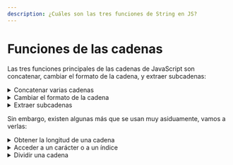 ```yaml
---
description: ¿Cuáles son las tres funciones de String en JS?
---
```


# Funciones de las cadenas

Las tres funciones principales de las cadenas de JavaScript son concatenar, cambiar el formato de la cadena, y extraer subcadenas:

<details>

<summary>Concatenar varias cadenas</summary>

Es decir, unir varias cadenas para crear una nueva. Además de con la función, vamos a ver varias maneras de hacerlo:

**Con la función concat():**

```
let tarea = 'limpiar';
let area = 'habitacion';

let tareaHoy = tarea.concat(area);


También sería posible:

let tareaHoy = 'Hoy me toca'.concat(' ', tarea, ' la/el ', area);
```

**Con el operador de suma:**

<pre><code>let capitulo1 = 'este es el texto de mi primer capítulo.';
let capitulo2 = 'este es el texto de mi segundo capítulo.';

<strong>let libro = capitulo1 + capitulo2;
</strong><strong>
</strong>
También sería posible:

<strong>let libro = 'Hasta ahora he escrito todo esto: ' + capitulo1 + ' ' + capitulo2;
</strong></code></pre>

**Con las comillas invertidas:**

```
let alimento = 'tortilla';
let diaSemana = 'jueves';

let comida = `Este ${diaSemana} me apetece mucho comer {alimento}.`;
```

</details>

<details>

<summary>Cambiar el formato de la cadena</summary>

Es decir, convertir una cadena a mayúsculas o a minúsculas:

```
let texto = 'este es Un texto';

let textoEnMayuscula = texto.toUpperCase(); --> output: ESTE ES UN TEXTO

let textoEnMinuscula = texto.toLowerCase(); --> output: este es un texto
```

</details>

<details>

<summary>Extraer subcadenas</summary>

Es decir, separar (rebanar, según el nombre en inglés de la función) una cadena en varias:

<figure><img src="https://www.javascripttutorial.net/wp-content/uploads/2022/02/JavaScript-String-slice-end-greater-than-length.svg" alt=""><figcaption></figcaption></figure>

```
let saludo = 'hello';

let rebanada = saludo.slice(2,5);
  --> introducimos el índice inicial y el índice final con que nos queremos quedar.
  --> rebanada = 'llo'
```



{% hint style="info" %}
Recuerda que el índice empieza en cero, es decir, el índice de 'h' equivale a 0, no a 1.
{% endhint %}

</details>

Sin embargo, existen algunas más que se usan muy asiduamente, vamos a verlas:

<details>

<summary>Obtener la longitud de una cadena</summary>

Esta función resulta muy adecuada, por ejemplo, cuando hemos requerido que una contraseña contenga un número mínimo de caracteres:

```
let contraseña = 'mi contraseña';

console.log(contraseña.length); --> output --> 13
```

</details>

<details>

<summary>Acceder a un carácter o a un índice</summary>

La función charAt() nos permite saber qué carácter se encuentra en determinado índice, mientras que la función indexOf() nos permite saber qué índice tiene determinado carácter.

<figure><img src="https://media.geeksforgeeks.org/wp-content/uploads/20230906124433/Screenshot-(354).png" alt=""><figcaption></figcaption></figure>

```
let cadena = 'geeksforgeeks';

console.log(cadena.indexOf('s')); --> output --> 4

console.log(cadena.charAt(5)); --> output --> f

También podemos acceder a la 'f' de la siguiente manera:
console.log(cadena[5]);
```

{% hint style="info" %}
Si el carácter que estamos buscando aparece varias veces en la cadena, JavaScript nos informará exclusivamente sobre el primero que aparezca.
{% endhint %}

</details>

<details>

<summary>Dividir una cadena</summary>

La función _split_ nos permite separar una cadena en función al separador que le indiquemos. Por ejemplo:

```
let cadena = 'perrosygatosypájarosypecesycosasymáscosas';
let cadenaSeparada = cadena.split('y');
    --> output --> ['perros', 'gatos', 'pájaros', 'peces', 'cosas', 'máscosas']
```

{% hint style="info" %}
Ten presente que la función no nos devolverá una cadena, sino una colección (object array) de cadenas.
{% endhint %}

</details>
